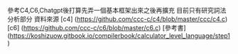參考C4,C6,Chatgpt後打算先弄一個基本框架出來之後再擴充
目前只有研究詞法分析部分
資料來源
[c4] (https://github.com/ccc-c/c4/blob/master/ccc/c4.c)
[c6] (https://github.com/ccc-c/c6/blob/master/c6.c)
[參考書] (https://koshizuow.gitbook.io/compilerbook/calculator_level_language/step1)
